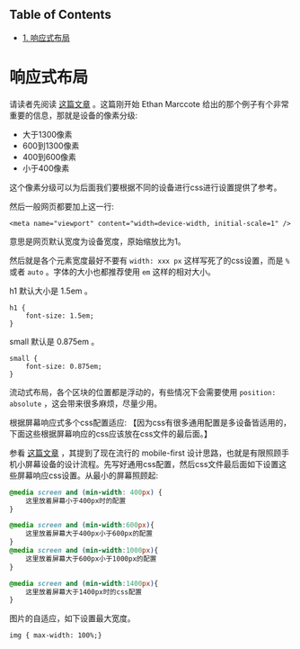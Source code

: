 <nav id="table-of-contents">
<h2>Table of Contents</h2>
<div id="text-table-of-contents">
<ul>
<li><a href="#orgheadline1">1. 响应式布局</a></li>
</ul>
</div>
</nav>


# 响应式布局<a id="orgheadline1"></a>

请读者先阅读 [这篇文章](http://www.ruanyifeng.com/blog/2012/05/responsive_web_design.html) 。这篇刚开始 Ethan Marccote 给出的那个例子有个非常重要的信息，那就是设备的像素分级:

-   大于1300像素
-   600到1300像素
-   400到600像素
-   小于400像素

这个像素分级可以为后面我们要根据不同的设备进行css进行设置提供了参考。

然后一般网页都要加上这一行:

    <meta name="viewport" content="width=device-width, initial-scale=1" />

意思是网页默认宽度为设备宽度，原始缩放比为1。

然后就是各个元素宽度最好不要有 `width: xxx px` 这样写死了的css设置，而是 `%` 或者 `auto` 。字体的大小也都推荐使用 `em` 这样的相对大小。

h1 默认大小是 1.5em 。

    h1 {
        font-size: 1.5em; 
    }

small 默认是 0.875em 。

    small {
        font-size: 0.875em;
    }

流动式布局，各个区块的位置都是浮动的，有些情况下会需要使用 `position: absolute` ，这会带来很多麻烦，尽量少用。

根据屏幕响应式多个css配置适应: 【因为css有很多通用配置是多设备皆适用的，下面这些根据屏幕响应的css应该放在css文件的最后面。】

参看 [这篇文章](http://learn.shayhowe.com/advanced-html-css/responsive-web-design/) ，其提到了现在流行的 mobile-first 设计思路，也就是有限照顾手机小屏幕设备的设计流程。先写好通用css配置，然后css文件最后面如下设置这些屏幕响应css设置。从最小的屏幕照顾起:  

```css
@media screen and (min-width: 400px) {
    这里放着屏幕小于400px时的配置
}

@media screen and (min-width:600px){
    这里放着屏幕大于400px小于600px的配置
}
@media screen and (min-width:1000px){
    这里放着屏幕大于600px小于1000px的配置 
}

@media screen and (min-width:1400px){
    这里放着屏幕大于1400px时的css配置
}
```

图片的自适应，如下设置最大宽度。

    img { max-width: 100%;}